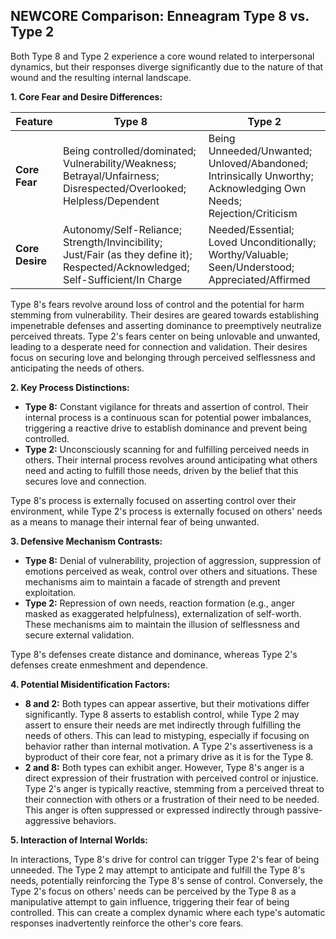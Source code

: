 ## NEWCORE Comparison: Enneagram Type 8 vs. Type 2

Both Type 8 and Type 2 experience a core wound related to interpersonal dynamics, but their responses diverge significantly due to the nature of that wound and the resulting internal landscape.

**1. Core Fear and Desire Differences:**

| Feature | Type 8 | Type 2 |
|---|---|---|
| **Core Fear** | Being controlled/dominated; Vulnerability/Weakness; Betrayal/Unfairness; Disrespected/Overlooked; Helpless/Dependent | Being Unneeded/Unwanted; Unloved/Abandoned; Intrinsically Unworthy; Acknowledging Own Needs; Rejection/Criticism |
| **Core Desire** | Autonomy/Self-Reliance; Strength/Invincibility; Just/Fair (as they define it); Respected/Acknowledged; Self-Sufficient/In Charge | Needed/Essential; Loved Unconditionally; Worthy/Valuable; Seen/Understood; Appreciated/Affirmed |

Type 8's fears revolve around loss of control and the potential for harm stemming from vulnerability.  Their desires are geared towards establishing impenetrable defenses and asserting dominance to preemptively neutralize perceived threats.  Type 2's fears center on being unlovable and unwanted, leading to a desperate need for connection and validation.  Their desires focus on securing love and belonging through perceived selflessness and anticipating the needs of others.

**2. Key Process Distinctions:**

* **Type 8:** Constant vigilance for threats and assertion of control.  Their internal process is a continuous scan for potential power imbalances, triggering a reactive drive to establish dominance and prevent being controlled.
* **Type 2:** Unconsciously scanning for and fulfilling perceived needs in others. Their internal process revolves around anticipating what others need and acting to fulfill those needs, driven by the belief that this secures love and connection.

Type 8's process is externally focused on asserting control over their environment, while Type 2's process is externally focused on others' needs as a means to manage their internal fear of being unwanted.

**3. Defensive Mechanism Contrasts:**

* **Type 8:** Denial of vulnerability, projection of aggression, suppression of emotions perceived as weak, control over others and situations. These mechanisms aim to maintain a facade of strength and prevent exploitation.
* **Type 2:** Repression of own needs, reaction formation (e.g., anger masked as exaggerated helpfulness), externalization of self-worth. These mechanisms aim to maintain the illusion of selflessness and secure external validation.

Type 8's defenses create distance and dominance, whereas Type 2's defenses create enmeshment and dependence.

**4. Potential Misidentification Factors:**

* **8 and 2:** Both types can appear assertive, but their motivations differ significantly. Type 8 asserts to establish control, while Type 2 may assert to ensure their needs are met indirectly through fulfilling the needs of others.  This can lead to mistyping, especially if focusing on behavior rather than internal motivation.  A Type 2's assertiveness is a byproduct of their core fear, not a primary drive as it is for the Type 8.
* **2 and 8:**  Both types can exhibit anger. However, Type 8's anger is a direct expression of their frustration with perceived control or injustice. Type 2's anger is typically reactive, stemming from a perceived threat to their connection with others or a frustration of their need to be needed.  This anger is often suppressed or expressed indirectly through passive-aggressive behaviors.

**5. Interaction of Internal Worlds:**

In interactions, Type 8's drive for control can trigger Type 2's fear of being unneeded. The Type 2 may attempt to anticipate and fulfill the Type 8's needs, potentially reinforcing the Type 8's sense of control. Conversely, the Type 2's focus on others' needs can be perceived by the Type 8 as a manipulative attempt to gain influence, triggering their fear of being controlled.  This can create a complex dynamic where each type's automatic responses inadvertently reinforce the other's core fears.
